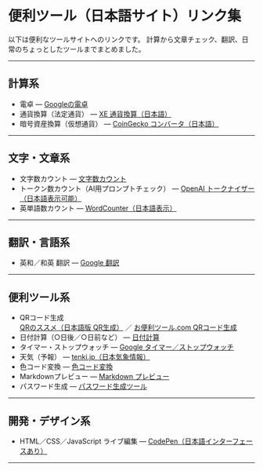 # 便利ツール（日本語サイト）リンク集

以下は便利なツールサイトへのリンクです。
計算から文章チェック、翻訳、日常のちょっとしたツールまでまとめました。

---

## 計算系
- 電卓 — [Googleの電卓](https://www.google.com/search?q=%E9%9B%BB%E5%8D%93&hl=ja)
- 通貨換算（法定通貨） — [XE 通貨換算（日本語）](https://www.xe.com/ja/currencyconverter/)
- 暗号資産換算（仮想通貨） — [CoinGecko コンバータ（日本語）](https://www.coingecko.com/ja/converter)

---

## 文字・文章系
- 文字数カウント — [文字数カウント](https://sundryst.com/convenienttool/strcount.html)
- トークン数カウント（AI用プロンプトチェック） — [OpenAI トークナイザー（日本語表示可能）](https://platform.openai.com/tokenizer?view=ja)
- 英単語数カウント — [WordCounter（日本語表示）](https://charactercalculator.com/ja/word-counter/)

---

## 翻訳・言語系
- 英和／和英 翻訳 — [Google 翻訳](https://translate.google.co.jp/?hl=ja)

---

## 便利ツール系
- QRコード生成  
  [QRのススメ（日本語版 QR生成）](https://qr.quel.jp/) ／ [お便利ツール.com QRコード生成](https://www.oh-benri-tools.com/tools/generator/qr-code)
- 日付計算（○日後／○日前など） — [日付計算](https://keisan.site/exec/system/1177658154)
- タイマー・ストップウォッチ — [Google タイマー／ストップウォッチ](https://www.google.com/search?q=%E3%82%BF%E3%82%A4%E3%83%9E%E3%83%BC&hl=ja)
- 天気（予報） — [tenki.jp（日本気象情報）](https://tenki.jp/)
- 色コード変換 — [色コード変換](https://www.peko-step.com/tool/tfcolor.html)
- Markdownプレビュー — [Markdown プレビュー](https://yamac33.github.io/toolbox/tools/markdown-preview.html)
- パスワード生成 — [パスワード生成ツール](https://www.luft.co.jp/cgi/randam.php)

---

## 開発・デザイン系
- HTML／CSS／JavaScript ライブ編集 — [CodePen（日本語インターフェースあり）](https://codepen.io/?lang=ja)

---